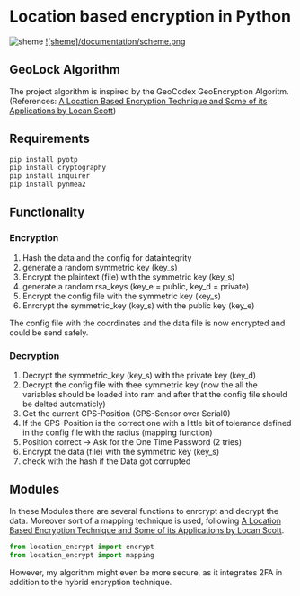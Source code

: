 # Location based encryption in Python 

![sheme](/documentation/scheme.png)
[![sheme]/documentation/scheme.png](./example.svg)
## GeoLock Algorithm
The project algorithm is inspired by the  GeoCodex GeoEncryption Algoritm. (References: [A Location Based Encryption Technique and Some of its Applications by Locan Scott](https://faculty.nps.edu/dedennin/publications/ION_GPS_2003_DC_VF.pdf))


## Requirements
```bash
pip install pyotp
pip install cryptography
pip install inquirer
pip install pynmea2
```

## Functionality
### Encryption
1. Hash the data and the config for dataintegrity 
2. generate a random symmetric key (key_s)
3. Encrypt the plaintext (file) with the symmetric key (key_s)
4. generate a random rsa_keys (key_e = public, key_d = private)
5. Encrypt the config file with the symmetric key (key_s)
6. Enrcrypt the symmetric_key (key_s) with the public key (key_e)

The config file with the coordinates and the data file is now encrypted and could be send safely. 

### Decryption
1. Decrypt the symmetric_key (key_s) with the private key (key_d)
2. Decrypt the config file with thee symmetric key (now the all the variables should be loaded into ram and after that the config file should be delted automaticly)
3. Get the current GPS-Position (GPS-Sensor over Serial0)
4. If the GPS-Position is the correct one with a little bit of tolerance defined in the config file with the radius (mapping function)
5. Position correct -> Ask for the One Time Password (2 tries)
6. Encrypt the data (file) with the symmetric key (key_s)
7. check with the hash if the Data got corrupted

## Modules
In these Modules there are several functions to enrcrypt and decrypt the data. Moreover sort of a mapping technique is used, following [A Location Based Encryption Technique and Some of its Applications by Locan Scott](https://faculty.nps.edu/dedennin/publications/ION_GPS_2003_DC_VF.pdf).


```python
from location_encrypt import encrypt
from location_encrypt import mapping
```
However, my algorithm might even be more secure, as it integrates 2FA in addition to the hybrid encryption technique.
